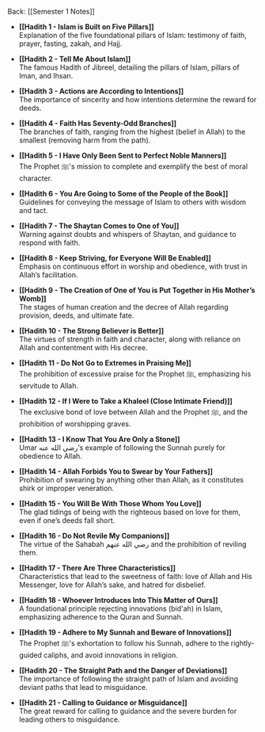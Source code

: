 Back: [[Semester 1 Notes]]

- **[[Hadith 1 - Islam is Built on Five Pillars]]**  
    Explanation of the five foundational pillars of Islam: testimony of faith, prayer, fasting, zakah, and Hajj.
    
- **[[Hadith 2 - Tell Me About Islam]]**  
    The famous Hadith of Jibreel, detailing the pillars of Islam, pillars of Iman, and Ihsan.
    
- **[[Hadith 3 - Actions are According to Intentions]]**  
    The importance of sincerity and how intentions determine the reward for deeds.
    
- **[[Hadith 4 - Faith Has Seventy-Odd Branches]]**  
    The branches of faith, ranging from the highest (belief in Allah) to the smallest (removing harm from the path).
    
- **[[Hadith 5 - I Have Only Been Sent to Perfect Noble Manners]]**  
    The Prophet ﷺ's mission to complete and exemplify the best of moral character.
    
- **[[Hadith 6 - You Are Going to Some of the People of the Book]]**  
    Guidelines for conveying the message of Islam to others with wisdom and tact.
    
- **[[Hadith 7 - The Shaytan Comes to One of You]]**  
    Warning against doubts and whispers of Shaytan, and guidance to respond with faith.
    
- **[[Hadith 8 - Keep Striving, for Everyone Will Be Enabled]]**  
    Emphasis on continuous effort in worship and obedience, with trust in Allah’s facilitation.
    
- **[[Hadith 9 - The Creation of One of You is Put Together in His Mother’s Womb]]**  
    The stages of human creation and the decree of Allah regarding provision, deeds, and ultimate fate.
    
- **[[Hadith 10 - The Strong Believer is Better]]**  
    The virtues of strength in faith and character, along with reliance on Allah and contentment with His decree.
    
- **[[Hadith 11 - Do Not Go to Extremes in Praising Me]]**  
    The prohibition of excessive praise for the Prophet ﷺ, emphasizing his servitude to Allah.
    
- **[[Hadith 12 - If I Were to Take a Khaleel (Close Intimate Friend)]]**  
    The exclusive bond of love between Allah and the Prophet ﷺ, and the prohibition of worshipping graves.
    
- **[[Hadith 13 - I Know That You Are Only a Stone]]**  
    Umar رضي الله عنه’s example of following the Sunnah purely for obedience to Allah.
    
- **[[Hadith 14 - Allah Forbids You to Swear by Your Fathers]]**  
    Prohibition of swearing by anything other than Allah, as it constitutes shirk or improper veneration.
    
- **[[Hadith 15 - You Will Be With Those Whom You Love]]**  
    The glad tidings of being with the righteous based on love for them, even if one’s deeds fall short.
    
- **[[Hadith 16 - Do Not Revile My Companions]]**  
    The virtue of the Sahabah رضي الله عنهم and the prohibition of reviling them.
    
- **[[Hadith 17 - There Are Three Characteristics]]**  
    Characteristics that lead to the sweetness of faith: love of Allah and His Messenger, love for Allah’s sake, and hatred for disbelief.
    
- **[[Hadith 18 - Whoever Introduces Into This Matter of Ours]]**  
    A foundational principle rejecting innovations (bid'ah) in Islam, emphasizing adherence to the Quran and Sunnah.
    
- **[[Hadith 19 - Adhere to My Sunnah and Beware of Innovations]]**  
    The Prophet ﷺ's exhortation to follow his Sunnah, adhere to the rightly-guided caliphs, and avoid innovations in religion.
    
- **[[Hadith 20 - The Straight Path and the Danger of Deviations]]**  
    The importance of following the straight path of Islam and avoiding deviant paths that lead to misguidance.
    
- **[[Hadith 21 - Calling to Guidance or Misguidance]]**  
    The great reward for calling to guidance and the severe burden for leading others to misguidance.
    